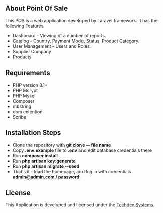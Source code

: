 ## About Point Of Sale

This POS is a web application developed by Laravel framework. It has the following Features:

- Dashboard - Viewing of a number of reports.
- Catalog - Country, Payment Mode, Status, Product Category.
- User Management - Users and Roles.
- Supplier Company
- Products



## Requirements

- PHP version 8.1+
- PHP Mcrypt
- PHP Mysql
- Composer
- mbstring
- dom extention
- Scribe

## Installation Steps

- Clone the repository with **git clone -- file name**
- Copy **.env.example** file to **.env** and edit database credentials there
- Run **composer install**
- Run **php artisan key:generate**
- Run **php artisan migrate --seed**
- That's it - load the homepage, and log in with credentials **admin@admin.com / password.**

## License

This Application is developed and licensed under the [Techdev Systems](https:techdevsystems.co.ke).